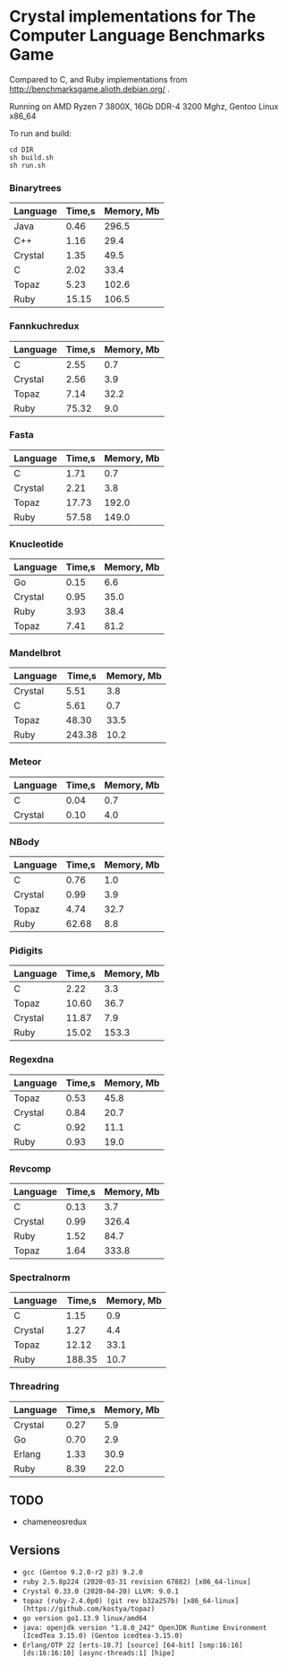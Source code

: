 # Crystal implementations for The Computer Language Benchmarks Game

Compared to C, and Ruby implementations from http://benchmarksgame.alioth.debian.org/ .

Running on AMD Ryzen 7 3800X, 16Gb DDR-4 3200 Mghz, Gentoo Linux x86_64

To run and build:
```
cd DIR
sh build.sh 
sh run.sh
```

### Binarytrees

| Language        | Time,s  | Memory, Mb |
| --------------- | ------- | ---------- |
| Java            | 0.46    | 296.5      |
| C++             | 1.16    | 29.4       |
| Crystal         | 1.35    | 49.5       |
| C               | 2.02    | 33.4       |
| Topaz           | 5.23    | 102.6      |
| Ruby            | 15.15   | 106.5      |

### Fannkuchredux

| Language        | Time,s  | Memory, Mb |
| --------------- | ------- | ---------- |
| C               | 2.55    | 0.7        |
| Crystal         | 2.56    | 3.9        |
| Topaz           | 7.14    | 32.2       |
| Ruby            | 75.32   | 9.0        |

### Fasta

| Language        | Time,s  | Memory, Mb |
| --------------- | ------- | ---------- |
| C               | 1.71    | 0.7        |
| Crystal         | 2.21    | 3.8        |
| Topaz           | 17.73   | 192.0      |
| Ruby            | 57.58   | 149.0      |

### Knucleotide

| Language        | Time,s  | Memory, Mb |
| --------------- | ------- | ---------- |
| Go              | 0.15    | 6.6        |
| Crystal         | 0.95    | 35.0       |
| Ruby            | 3.93    | 38.4       |
| Topaz           | 7.41    | 81.2       |

### Mandelbrot

| Language        | Time,s  | Memory, Mb |
| --------------- | ------- | ---------- |
| Crystal         | 5.51    | 3.8        |
| C               | 5.61    | 0.7        |
| Topaz           | 48.30   | 33.5       |
| Ruby            | 243.38  | 10.2       |

### Meteor

| Language        | Time,s  | Memory, Mb |
| --------------- | ------- | ---------- |
| C               | 0.04    | 0.7        |
| Crystal         | 0.10    | 4.0        |

### NBody

| Language        | Time,s  | Memory, Mb |
| --------------- | ------- | ---------- |
| C               | 0.76    | 1.0        |
| Crystal         | 0.99    | 3.9        |
| Topaz           | 4.74    | 32.7       |
| Ruby            | 62.68   | 8.8        |

### Pidigits

| Language        | Time,s  | Memory, Mb |
| --------------- | ------- | ---------- |
| C               | 2.22    | 3.3        |
| Topaz           | 10.60   | 36.7       |
| Crystal         | 11.87   | 7.9        |
| Ruby            | 15.02   | 153.3      |

### Regexdna

| Language        | Time,s  | Memory, Mb |
| --------------- | ------- | ---------- |
| Topaz           | 0.53    | 45.8       |
| Crystal         | 0.84    | 20.7       |
| C               | 0.92    | 11.1       |
| Ruby            | 0.93    | 19.0       |

### Revcomp

| Language        | Time,s  | Memory, Mb |
| --------------- | ------- | ---------- |
| C               | 0.13    | 3.7        |
| Crystal         | 0.99    | 326.4      |
| Ruby            | 1.52    | 84.7       |
| Topaz           | 1.64    | 333.8      |

### Spectralnorm

| Language        | Time,s  | Memory, Mb |
| --------------- | ------- | ---------- |
| C               | 1.15    | 0.9        |
| Crystal         | 1.27    | 4.4        |
| Topaz           | 12.12   | 33.1       |
| Ruby            | 188.35  | 10.7       |

### Threadring

| Language        | Time,s  | Memory, Mb |
| --------------- | ------- | ---------- |
| Crystal         | 0.27    | 5.9        |
| Go              | 0.70    | 2.9        |
| Erlang          | 1.33    | 30.9       |
| Ruby            | 8.39    | 22.0       |

## TODO
* chameneosredux

## Versions
* `gcc (Gentoo 9.2.0-r2 p3) 9.2.0`
* `ruby 2.5.8p224 (2020-03-31 revision 67882) [x86_64-linux]`
* `Crystal 0.33.0 (2020-04-20) LLVM: 9.0.1`
* `topaz (ruby-2.4.0p0) (git rev b32a257b) [x86_64-linux] (https://github.com/kostya/topaz)`
* `go version go1.13.9 linux/amd64`
* `java: openjdk version "1.8.0_242" OpenJDK Runtime Environment (IcedTea 3.15.0) (Gentoo icedtea-3.15.0)`
* `Erlang/OTP 22 [erts-10.7] [source] [64-bit] [smp:16:16] [ds:16:16:10] [async-threads:1] [hipe]`
